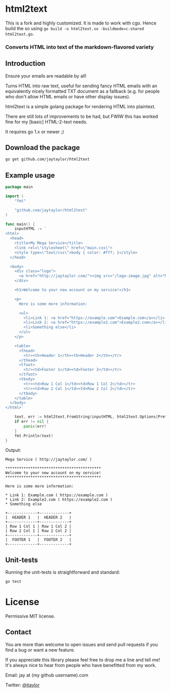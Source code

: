 # html2text

This is a fork and highly customized. It is made to work with cgo. Hence build the so using
`go build -o html2text.so -buildmode=c-shared html2text.go`.

### Converts HTML into text of the markdown-flavored variety


## Introduction

Ensure your emails are readable by all!

Turns HTML into raw text, useful for sending fancy HTML emails with an equivalently nicely formatted TXT document as a fallback (e.g. for people who don't allow HTML emails or have other display issues).

html2text is a simple golang package for rendering HTML into plaintext.

There are still lots of improvements to be had, but FWIW this has worked fine for my [basic] HTML-2-text needs.

It requires go 1.x or newer ;)


## Download the package

```bash
go get github.com/jaytaylor/html2text
```

## Example usage

```go
package main

import (
	"fmt"

	"github.com/jaytaylor/html2text"
)

func main() {
	inputHTML := `
<html>
  <head>
    <title>My Mega Service</title>
    <link rel=\"stylesheet\" href=\"main.css\">
    <style type=\"text/css\">body { color: #fff; }</style>
  </head>

  <body>
    <div class="logo">
      <a href="http://jaytaylor.com/"><img src="/logo-image.jpg" alt="Mega Service"/></a>
    </div>

    <h1>Welcome to your new account on my service!</h1>

    <p>
      Here is some more information:

      <ul>
        <li>Link 1: <a href="https://example.com">Example.com</a></li>
        <li>Link 2: <a href="https://example2.com">Example2.com</a></li>
        <li>Something else</li>
      </ul>
    </p>

    <table>
      <thead>
        <tr><th>Header 1</th><th>Header 2</th></tr>
      </thead>
      <tfoot>
        <tr><td>Footer 1</td><td>Footer 2</td></tr>
      </tfoot>
      <tbody>
        <tr><td>Row 1 Col 1</td><td>Row 1 Col 2</td></tr>
        <tr><td>Row 2 Col 1</td><td>Row 2 Col 2</td></tr>
      </tbody>
    </table>
  </body>
</html>`

	text, err := html2text.FromString(inputHTML, html2text.Options{PrettyTables: true})
	if err != nil {
		panic(err)
	}
	fmt.Println(text)
}
```

Output:
```
Mega Service ( http://jaytaylor.com/ )

******************************************
Welcome to your new account on my service!
******************************************

Here is some more information:

* Link 1: Example.com ( https://example.com )
* Link 2: Example2.com ( https://example2.com )
* Something else

+-------------+-------------+
|  HEADER 1   |  HEADER 2   |
+-------------+-------------+
| Row 1 Col 1 | Row 1 Col 2 |
| Row 2 Col 1 | Row 2 Col 2 |
+-------------+-------------+
|  FOOTER 1   |  FOOTER 2   |
+-------------+-------------+
```


## Unit-tests

Running the unit-tests is straightforward and standard:

```bash
go test
```


# License

Permissive MIT license.


## Contact

You are more than welcome to open issues and send pull requests if you find a bug or want a new feature.

If you appreciate this library please feel free to drop me a line and tell me!  It's always nice to hear from people who have benefitted from my work.

Email: jay at (my github username).com

Twitter: [@jtaylor](https://twitter.com/jtaylor)

